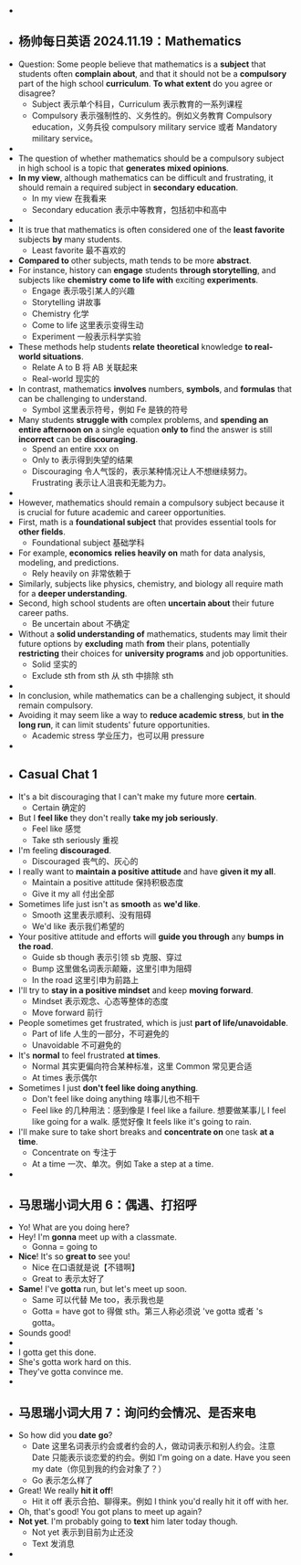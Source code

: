 -
- ## 杨帅每日英语 2024.11.19：Mathematics
- Question: Some people believe that mathematics is a **subject** that students often **complain about**, and that it should not be a **compulsory** part of the high school **curriculum**. **To what extent** do you agree or disagree?
	- Subject 表示单个科目，Curriculum 表示教育的一系列课程
	- Compulsory 表示强制性的、义务性的。例如义务教育 Compulsory education，义务兵役 compulsory military service 或者 Mandatory military service。
-
- The question of whether mathematics should be a compulsory subject in high school is a topic that **generates mixed opinions**.
- **In my view**, although mathematics can be difficult and frustrating, it should remain a required subject in **secondary education**.
	- In my view 在我看来
	- Secondary education 表示中等教育，包括初中和高中
-
- It is true that mathematics is often considered one of the **least favorite** subjects **by** many students.
	- Least favorite 最不喜欢的
- **Compared to** other subjects, math tends to be more **abstract**.
- For instance, history can **engage** students **through storytelling**, and subjects like **chemistry** **come to life with** exciting **experiments**.
	- Engage 表示吸引某人的兴趣
	- Storytelling 讲故事
	- Chemistry 化学
	- Come to life 这里表示变得生动
	- Experiment 一般表示科学实验
- These methods help students **relate** **theoretical** knowledge **to real-world situations**.
	- Relate A to B 将 AB 关联起来
	- Real-world 现实的
- In contrast, mathematics **involves** numbers, **symbols**, and **formulas** that can be challenging to understand.
	- Symbol 这里表示符号，例如 Fe 是铁的符号
- Many students **struggle with** complex problems, and **spending an entire afternoon on** a single equation **only to** find the answer is still **incorrect** can be **discouraging**.
	- Spend an entire xxx on
	- Only to 表示得到失望的结果
	- Discouraging 令人气馁的，表示某种情况让人不想继续努力。Frustrating 表示让人沮丧和无能为力。
-
- However, mathematics should remain a compulsory subject because it is crucial for future academic and career opportunities.
- First, math is a **foundational subject** that provides essential tools for **other fields**.
	- Foundational subject 基础学科
- For example, **economics** **relies heavily on** math for data analysis, modeling, and predictions.
	- Rely heavily on 非常依赖于
- Similarly, subjects like physics, chemistry, and biology all require math for a **deeper understanding**.
- Second, high school students are often **uncertain about** their future career paths.
	- Be uncertain about 不确定
- Without a **solid understanding of** mathematics, students may limit their future options by **excluding** math **from** their plans, potentially **restricting** their choices for **university programs** and job opportunities.
	- Solid 坚实的
	- Exclude sth from sth 从 sth 中排除 sth
-
- In conclusion, while mathematics can be a challenging subject, it should remain compulsory.
- Avoiding it may seem like a way to **reduce academic stress**, but **in the long run**, it can limit students' future opportunities.
	- Academic stress 学业压力，也可以用 pressure
-
- ## Casual Chat 1
- It's a bit discouraging that I can't make my future more **certain**.
	- Certain 确定的
- But I **feel like** they don't really **take my job seriously**.
	- Feel like 感觉
	- Take sth seriously 重视
- I'm feeling **discouraged**.
	- Discouraged 丧气的、灰心的
- I really want to **maintain a positive attitude** and have **given it my all**.
	- Maintain a positive attitude 保持积极态度
	- Give it my all 付出全部
- Sometimes life just isn't as **smooth** as **we'd like**.
	- Smooth 这里表示顺利、没有阻碍
	- We'd like 表示我们希望的
- Your positive attitude and efforts will **guide you through** any **bumps** **in the road**.
	- Guide sb though 表示引领 sb 克服、穿过
	- Bump 这里做名词表示颠簸，这里引申为阻碍
	- In the road 这里引申为前路上
- I'll try to **stay in a positive mindset** and keep **moving forward**.
	- Mindset 表示观念、心态等整体的态度
	- Move forward 前行
- People sometimes get frustrated, which is just **part of life/unavoidable**.
	- Part of life 人生的一部分，不可避免的
	- Unavoidable 不可避免的
- It's **normal** to feel frustrated **at times**.
	- Normal 其实更偏向符合某种标准，这里 Common 常见更合适
	- At times 表示偶尔
- Sometimes I just **don't feel like doing anything**.
	- Don't feel like doing anything 啥事儿也不相干
	- Feel like 的几种用法：感到像是 I feel like a failure. 想要做某事儿 I feel like going for a walk. 感觉好像 It feels like it's going to rain.
- I'll make sure to take short breaks and **concentrate on** one task **at a time**.
	- Concentrate on 专注于
	- At a time 一次、单次。例如 Take a step at a time.
-
- ## 马思瑞小词大用 6：偶遇、打招呼
- Yo! What are you doing here?
- Hey! I'm **gonna** meet up with a classmate.
	- Gonna = going to
- **Nice**! It's so **great to** see you!
	- Nice 在口语就是说【不错啊】
	- Great to 表示太好了
- **Same**! I've **gotta** run, but let's meet up soon.
	- Same 可以代替 Me too，表示我也是
	- Gotta = have got to 得做 sth。第三人称必须说 've gotta 或者 's gotta。
- Sounds good!
-
- I gotta get this done.
- She's gotta work hard on this.
- They've gotta convince me.
-
- ## 马思瑞小词大用 7：询问约会情况、是否来电
- So how did you **date** **go**?
	- Date 这里名词表示约会或者约会的人，做动词表示和别人约会。注意 Date 只能表示谈恋爱的约会。例如 I'm going on a date. Have you seen my date（你见到我的约会对象了？）
	- Go 表示怎么样了
- Great! We really **hit it off**!
	- Hit it off 表示合拍、聊得来。例如 I think you'd really hit it off with her.
- Oh, that's good! You got plans to meet up again?
- **Not yet**. I'm probably going to **text** him later today though.
	- Not yet 表示到目前为止还没
	- Text 发消息
-